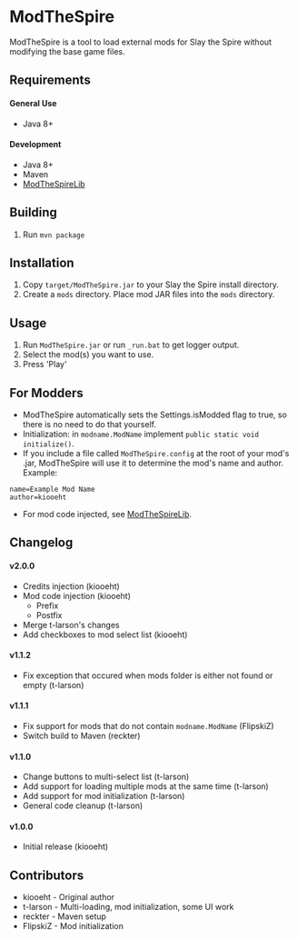 # ModTheSpire #
ModTheSpire is a tool to load external mods for Slay the Spire without modifying the base game files.

## Requirements ##
#### General Use ####
* Java 8+

#### Development ####
* Java 8+
* Maven
* [ModTheSpireLib](https://github.com/kiooeht/ModTheSpireLib)

## Building ##
1. Run `mvn package`

## Installation ##
1. Copy `target/ModTheSpire.jar` to your Slay the Spire install directory.
2. Create a `mods` directory. Place mod JAR files into the `mods` directory.

## Usage ##
1. Run `ModTheSpire.jar` or run `_run.bat` to get logger output.
2. Select the mod(s) you want to use.
3. Press 'Play'

## For Modders ##
* ModTheSpire automatically sets the Settings.isModded flag to true, so there is no need to do that yourself.
* Initialization: in `modname.ModName` implement `public static void initialize()`.
* If you include a file called `ModTheSpire.config` at the root of your mod's .jar, ModTheSpire will use it to determine the mod's name and author.
Example:
```
name=Example Mod Name
author=kiooeht
```
* For mod code injected, see [ModTheSpireLib](https://github.com/kiooeht/ModTheSpireLib).

## Changelog ##
#### v2.0.0 ####
* Credits injection (kiooeht)
* Mod code injection (kiooeht)
  * Prefix
  * Postfix
* Merge t-larson's changes
* Add checkboxes to mod select list (kiooeht)

#### v1.1.2 ####
* Fix exception that occured when mods folder is either not found or empty (t-larson)

#### v1.1.1 ####
* Fix support for mods that do not contain `modname.ModName` (FlipskiZ)
* Switch build to Maven (reckter)

#### v1.1.0 ####
* Change buttons to multi-select list (t-larson)
* Add support for loading multiple mods at the same time (t-larson)
* Add support for mod initialization (t-larson)
* General code cleanup (t-larson)

#### v1.0.0 ####
* Initial release (kiooeht)

## Contributors ##
* kiooeht - Original author
* t-larson - Multi-loading, mod initialization, some UI work
* reckter - Maven setup
* FlipskiZ - Mod initialization
